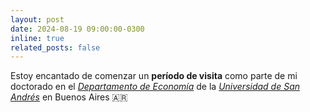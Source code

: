 ```yaml
---
layout: post
date: 2024-08-19 09:00:00-0300
inline: true
related_posts: false
---
```


Estoy encantado de comenzar un <b>período de visita</b> como parte de mi doctorado en el <i>[Departamento de Economía](https://udesa.edu.ar/departamento-de-economia)</i> de la <i>[Universidad de San Andrés](https://udesa.edu.ar)</i> en Buenos Aires 🇦🇷
